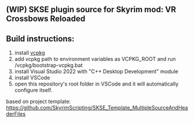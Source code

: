 ## (WIP) SKSE plugin source for Skyrim mod: VR Crossbows Reloaded

## Build instructions:
1. install [vcpkg](https://github.com/microsoft/vcpkg)
2. add vcpkg path to environment variables as VCPKG_ROOT and run /vcpkg/bootstrap-vcpkg.bat
3. install Visual Studio 2022 with "C++ Desktop Development" module
4. install VSCode
5. open this repository's root folder in VSCode and it will automatically configure itself.

based on project template: https://github.com/SkyrimScripting/SKSE_Template_MultipleSourceAndHeaderFiles
